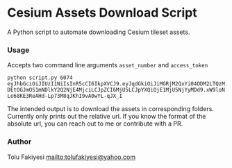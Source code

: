 # Cesium Assets Download Script #

A Python script to automate downloading Cesium tileset assets.


### Usage ###

Accepts two command line arguments `asset_number` and `access_token`

`python script.py 6074 eyJhbGciOiJIUzI1NiIsInR5cCI6IkpXVCJ9.eyJqdGkiOiJiMGRjM2QxYi04ODM2LTQzMDEtOGJmOS1mNDlkY2Q2NjE4MjciLCJpZCI6MjU5LCJpYXQiOjE1MjU5NjYyMDd9.xW9loNLo68KE3ReAHd-Lp73M8qJKhI9vA0wYL-qJX_I`

The intended output is to download the assets in corresponding folders. Currently only prints out the relative url. If you know the format of the absolute url, you can reach out to me or contribute with a PR.


### Author ###

Tolu Fakiyesi <mailto:tolufakiyesi@yahoo.com>